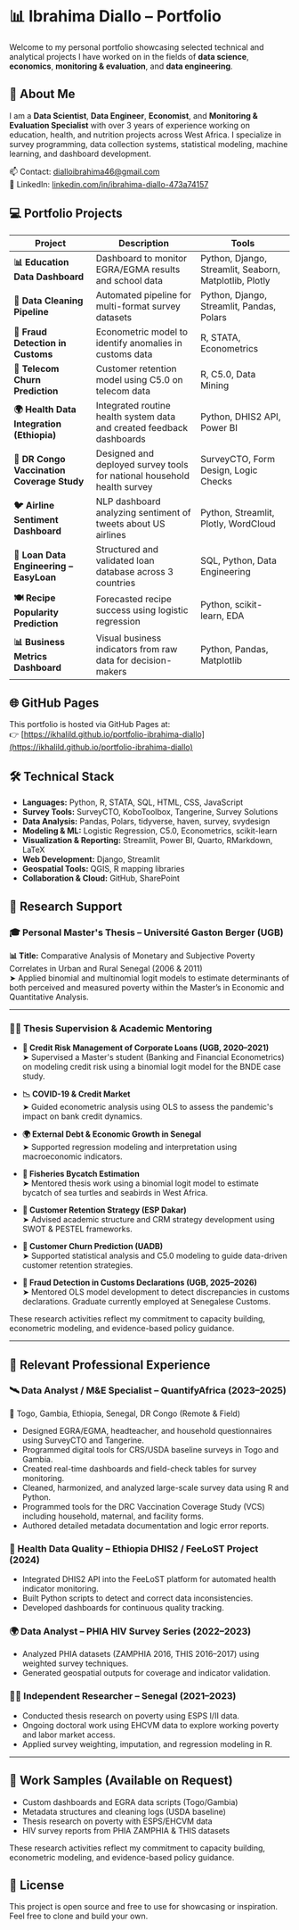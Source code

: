 # 📊 Ibrahima Diallo – Portfolio

Welcome to my personal portfolio showcasing selected technical and analytical projects I have worked on in the fields of **data science**, **economics**, **monitoring & evaluation**, and **data engineering**.

## 👤 About Me

I am a **Data Scientist**, **Data Engineer**, **Economist**, and **Monitoring & Evaluation Specialist** with over 3 years of experience working on education, health, and nutrition projects across West Africa. I specialize in survey programming, data collection systems, statistical modeling, machine learning, and dashboard development.

📫 Contact: [dialloibrahima46@gmail.com](mailto:dialloibrahima46@gmail.com)  
🔗 LinkedIn: [linkedin.com/in/ibrahima-diallo-473a74157](https://www.linkedin.com/in/ibrahima-diallo-473a74157)

## 💻 Portfolio Projects

| Project | Description | Tools |
|--------|-------------|-------|
| **📊 Education Data Dashboard** | Dashboard to monitor EGRA/EGMA results and school data | Python, Django, Streamlit, Seaborn, Matplotlib, Plotly |
| **🧹 Data Cleaning Pipeline** | Automated pipeline for multi-format survey datasets | Python, Django, Streamlit, Pandas, Polars |
| **🚨 Fraud Detection in Customs** | Econometric model to identify anomalies in customs data | R, STATA, Econometrics |
| **📶 Telecom Churn Prediction** | Customer retention model using C5.0 on telecom data | R, C5.0, Data Mining |
| **🌍 Health Data Integration (Ethiopia)** | Integrated routine health system data and created feedback dashboards | Python, DHIS2 API, Power BI |
| **💉 DR Congo Vaccination Coverage Study** | Designed and deployed survey tools for national household health survey | SurveyCTO, Form Design, Logic Checks |
| **🐦 Airline Sentiment Dashboard** | NLP dashboard analyzing sentiment of tweets about US airlines | Python, Streamlit, Plotly, WordCloud |
| **🏦 Loan Data Engineering – EasyLoan** | Structured and validated loan database across 3 countries | SQL, Python, Data Engineering |
| **🍽️ Recipe Popularity Prediction** | Forecasted recipe success using logistic regression | Python, scikit-learn, EDA |
| **📊 Business Metrics Dashboard** | Visual business indicators from raw data for decision-makers | Python, Pandas, Matplotlib |

## 🌐 GitHub Pages

This portfolio is hosted via GitHub Pages at:  
👉 [https://ikhalild.github.io/portfolio-ibrahima-diallo](https://ikhalild.github.io/portfolio-ibrahima-diallo)

## 🛠️ Technical Stack

- **Languages:** Python, R, STATA, SQL, HTML, CSS, JavaScript  
- **Survey Tools:** SurveyCTO, KoboToolbox, Tangerine, Survey Solutions  
- **Data Analysis:** Pandas, Polars, tidyverse, haven, survey, svydesign  
- **Modeling & ML:** Logistic Regression, C5.0, Econometrics, scikit-learn  
- **Visualization & Reporting:** Streamlit, Power BI, Quarto, RMarkdown, LaTeX  
- **Web Development:** Django, Streamlit  
- **Geospatial Tools:** QGIS, R mapping libraries  
- **Collaboration & Cloud:** GitHub, SharePoint  

## 📘 Research Support

### 🎓 Personal Master's Thesis – Université Gaston Berger (UGB)
**📊 Title:** Comparative Analysis of Monetary and Subjective Poverty Correlates in Urban and Rural Senegal (2006 & 2011)  
➤ Applied binomial and multinomial logit models to estimate determinants of both perceived and measured poverty within the Master’s in Economic and Quantitative Analysis.

---

### 🧑‍🏫 Thesis Supervision & Academic Mentoring

- **💼 Credit Risk Management of Corporate Loans (UGB, 2020–2021)**  
  ➤ Supervised a Master's student (Banking and Financial Econometrics) on modeling credit risk using a binomial logit model for the BNDE case study.

- **📉 COVID-19 & Credit Market**  
  ➤ Guided econometric analysis using OLS to assess the pandemic's impact on bank credit dynamics.

- **🌍 External Debt & Economic Growth in Senegal**  
  ➤ Supported regression modeling and interpretation using macroeconomic indicators.

- **🐢 Fisheries Bycatch Estimation**  
  ➤ Mentored thesis work using a binomial logit model to estimate bycatch of sea turtles and seabirds in West Africa.

- **📡 Customer Retention Strategy (ESP Dakar)**  
  ➤ Advised academic structure and CRM strategy development using SWOT & PESTEL frameworks.

- **📶 Customer Churn Prediction (UADB)**  
  ➤ Supported statistical analysis and C5.0 modeling to guide data-driven customer retention strategies.

- **🚨 Fraud Detection in Customs Declarations (UGB, 2025–2026)**  
  ➤ Mentored OLS model development to detect discrepancies in customs declarations. Graduate currently employed at Senegalese Customs.

These research activities reflect my commitment to capacity building, econometric modeling, and evidence-based policy guidance.

---

## 👔 Relevant Professional Experience

### 🛰️ Data Analyst / M&E Specialist – QuantifyAfrica (2023–2025)  
📍 Togo, Gambia, Ethiopia, Senegal, DR Congo (Remote & Field)  
- Designed EGRA/EGMA, headteacher, and household questionnaires using SurveyCTO and Tangerine.  
- Programmed digital tools for CRS/USDA baseline surveys in Togo and Gambia.  
- Created real-time dashboards and field-check tables for survey monitoring.  
- Cleaned, harmonized, and analyzed large-scale survey data using R and Python.  
- Programmed tools for the DRC Vaccination Coverage Study (VCS) including household, maternal, and facility forms.  
- Authored detailed metadata documentation and logic error reports.

### 🧬 Health Data Quality – Ethiopia DHIS2 / FeeLoST Project (2024)  
- Integrated DHIS2 API into the FeeLoST platform for automated health indicator monitoring.  
- Built Python scripts to detect and correct data inconsistencies.  
- Developed dashboards for continuous quality tracking.

### 🌍 Data Analyst – PHIA HIV Survey Series (2022–2023)  
- Analyzed PHIA datasets (ZAMPHIA 2016, THIS 2016–2017) using weighted survey techniques.  
- Generated geospatial outputs for coverage and indicator validation.

### 🧑‍🔬 Independent Researcher – Senegal (2021–2023)  
- Conducted thesis research on poverty using ESPS I/II data.  
- Ongoing doctoral work using EHCVM data to explore working poverty and labor market access.  
- Applied survey weighting, imputation, and regression modeling in R.

---

## 🧾 Work Samples (Available on Request)

- Custom dashboards and EGRA data scripts (Togo/Gambia)  
- Metadata structures and cleaning logs (USDA baseline)  
- Thesis research on poverty with ESPS/EHCVM data  
- HIV survey reports from PHIA ZAMPHIA & THIS datasets


These research activities reflect my commitment to capacity building, econometric modeling, and evidence-based policy guidance.



## 📌 License

This project is open source and free to use for showcasing or inspiration. Feel free to clone and build your own.

